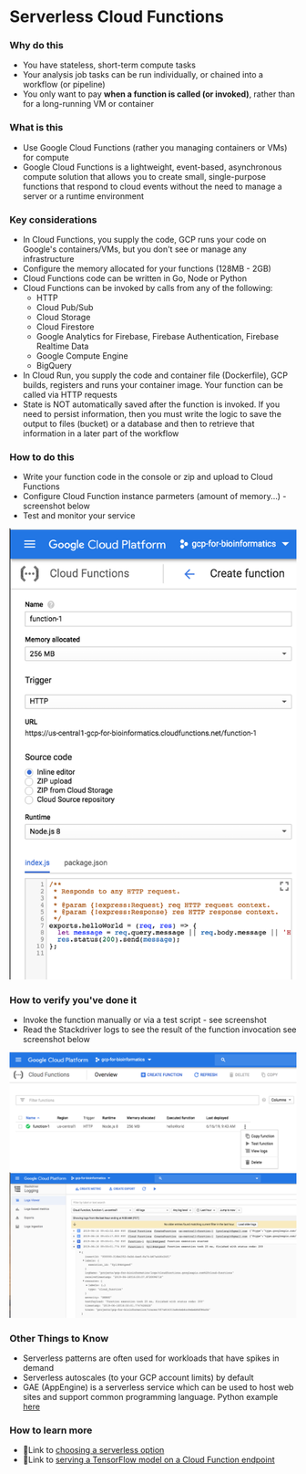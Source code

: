 # Serverless Cloud Functions

### Why do this
 - You have stateless, short-term compute tasks
 - Your analysis job tasks can be run individually, or chained into a workflow (or pipeline)
 - You only want to pay **when a function is called (or invoked)**, rather than for a long-running VM or container

### What is this
 - Use Google Cloud Functions (rather you managing containers or VMs) for compute
 - Google Cloud Functions is a lightweight, event-based, asynchronous compute solution that allows you to create small, single-purpose functions that respond to cloud events without the need to manage a server or a runtime environment

### Key considerations
 - In Cloud Functions, you supply the code, GCP runs your code on Google's containers/VMs, but you don't see or manage any infrastructure
 - Configure the memory allocated for your functions (128MB - 2GB)
 - Cloud Functions code can be written in Go, Node or Python
 - Cloud Functions can be invoked by calls from any of the following:
    - HTTP
    - Cloud Pub/Sub
    - Cloud Storage
    - Cloud Firestore
    - Google Analytics for Firebase, Firebase Authentication, Firebase Realtime Data
    - Google Compute Engine
    - BigQuery
 - In Cloud Run, you supply the code and container file (Dockerfile), GCP builds, registers and runs your container image. Your function can be called via HTTP requests
 - State is NOT automatically saved after the function is invoked.  If you need to persist information, then you must write the logic to save the output to files (bucket) or a database and then to retrieve that information in a later part of the workflow

### How to do this
 - Write your function code in the console or zip and upload to Cloud Functions
 - Configure Cloud Function instance parmeters (amount of memory...)  - screenshot below
 - Test and monitor your service

 [![function-config](/images/function-config.png)]()

### How to verify you've done it
 - Invoke the function manually or via a test script - see screenshot
 - Read the Stackdriver logs to see the result of the function invocation see screenshot below

[![function-verify](/images/function-verify.png)]()
[![function-logs](/images/function-logs.png)]()

### Other Things to Know
 - Serverless patterns are often used for workloads that have spikes in demand
 - Serverless autoscales (to your GCP account limits) by default
 - GAE (AppEngine) is a serverless service which can be used to host web sites and support common programming language.  Python example [here](https://cloud.google.com/appengine/docs/python/)

### How to learn more
 - 📘Link to [choosing a serverless option](https://cloud.google.com/serverless-options/)
 - 📘Link to [serving a TensorFlow model on a Cloud Function endpoint](https://cloud.google.com/blog/products/ai-machine-learning/how-to-serve-deep-learning-models-using-tensorflow-2-0-with-cloud-functions)
 
